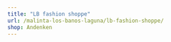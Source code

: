 ```yaml
---
title: "LB fashion shoppe"
url: /malinta-los-banos-laguna/lb-fashion-shoppe/
shop: Andenken
---
```

